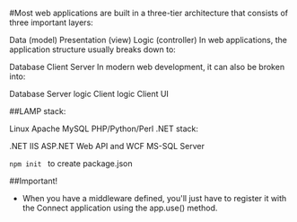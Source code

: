 #Most web applications are built in a three-tier architecture that consists of three important layers:

Data (model)
Presentation (view)
Logic (controller)
In web applications, the application structure usually breaks down to:

Database
Client
Server
In modern web development, it can also be broken into:

Database
Server logic
Client logic
Client UI

##LAMP stack:

Linux
Apache
MySQL
PHP/Python/Perl
.NET stack:

.NET
IIS
ASP.NET
Web API and WCF
MS-SQL Server

`npm init ` to create package.json

##Important!

- When you have a middleware defined, you'll just have to register it with the Connect application using the app.use() method.
